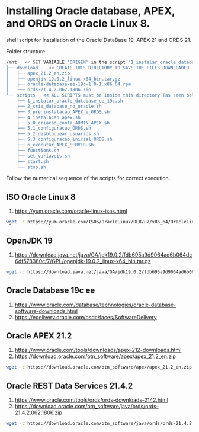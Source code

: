 # Installing Oracle database, APEX, and ORDS on Oracle Linux 8.
shell script for installation of the Oracle DataBase 19, APEX 21 and ORDS 21.

Folder structure: 
```bash
/mnt   << SET VARIABLE 'ORIGEM' in the script '1_instalar_oracle_database_ee_19c.sh' TO PATH
├── download    << CREATE THIS DIRECTORY TO SAVE THE FILES DOWNLOADED
│   ├── apex_21.2_en.zip
│   ├── openjdk-19.0.2_linux-x64_bin.tar.gz
│   ├── oracle-database-ee-19c-1.0-1.x86_64.rpm
│   └── ords-21.4.2.062.1806.zip
└── scripts   << ALL SCRIPTS must be inside this directory (as seen below)
    ├── 1_instalar_oracle_database_ee_19c.sh
    ├── 2_cria_database_no_oracle.sh
    ├── 3_pre_instalacao_APEX_e_ORDS.sh
    ├── 4_instalacao_apex.sh
    ├── 5.0_criacao_conta_ADMIN_APEX.sh
    ├── 5.1_configuracao_ORDS.sh
    ├── 5.2_desbloquear_usuarios.sh
    ├── 5.3_configuracao_inicial_ORDS.sh
    ├── 6_executar_APEX_SERVER.sh
    ├── functions.sh
    ├── set_variaveis.sh
    ├── start.sh
    └── stop.sh
```
Follow the numerical sequence of the scripts for correct execution.

## ISO Oracle Linux 8
1. https://yum.oracle.com/oracle-linux-isos.html
```bash
wget -c https://yum.oracle.com/ISOS/OracleLinux/OL8/u7/x86_64/OracleLinux-R8-U7-x86_64-dvd.iso
```

## OpenJDK 19
1. https://download.java.net/java/GA/jdk19.0.2/fdb695a9d9064ad6b064dc6df578380c/7/GPL/openjdk-19.0.2_linux-x64_bin.tar.gz
```bash
wget -c https://download.java.net/java/GA/jdk19.0.2/fdb695a9d9064ad6b064dc6df578380c/7/GPL/openjdk-19.0.2_linux-x64_bin.tar.gz
```
## Oracle Database 19c ee
1. https://www.oracle.com/database/technologies/oracle-database-software-downloads.html
2. https://edelivery.oracle.com/osdc/faces/SoftwareDelivery

## Oracle APEX 21.2
1. https://www.oracle.com/tools/downloads/apex-212-downloads.html
2. https://download.oracle.com/otn_software/apex/apex_21.2_en.zip
```bash
wget -c https://download.oracle.com/otn_software/apex/apex_21.2_en.zip
```

## Oracle REST Data Services 21.4.2
1. https://www.oracle.com/tools/ords/ords-downloads-2142.html
2. https://download.oracle.com/otn_software/java/ords/ords-21.4.2.062.1806.zip
```bash
wget -c https://download.oracle.com/otn_software/java/ords/ords-21.4.2.062.1806.zip
```
